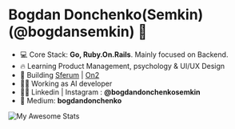 <h1 align="left">Bogdan Donchenko(Semkin) (@bogdansemkin) 👋</h1>

- 💻 Core Stack: **Go, Ruby.On.Rails**. Mainly focused on Backend.
- 🔥 Learning Product Management, psychology & UI/UX Design
- 🚀 Building <a href="https://sferum.ru" target="blank">Sferum</a>
| <a href="https://www.on2.com/"  target="blank">On2</a>
- 👨‍🔬 Working as AI developer
- 👨‍💻 Linkedin | Instagram : **@bogdandonchenkosemkin**
- 📖 Medium: **bogdandonchenko**


![My Awesome Stats](https://awesome-github-stats.azurewebsites.net/user-stats/bogdansemkin?cardType=github&theme=vue-dark&Background=0D0D0D)

